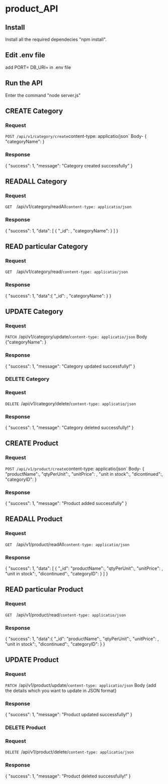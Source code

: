 # product_API
## Install
Install all the required dependecies "npm install".

## Edit .env file
add PORT=<portno> DB_URI=<mongodburl> in .env file

## Run the API
Enter the command "node server.js"

## CREATE Category 
### Request
`POST /api/v1/category/create`content-type: applicatio/json`
 Body- { "categoryName":<category name> }
### Response
{
  "success": 1,
  "message": "Category created successfully"
}
## READALL  Category
### Request
`GET  `/api/v1/category/readAll`content-type: applicatio/json`
### Response
{
  "success": 1,
  "data": [
    {
      "_id": <id>,
      "categoryName": <category name>
    }
  ]
}

## READ particular Category
### Request
`GET  `/api/v1/category/read/<categoryID>`content-type: applicatio/json`
### Response
{
  "success": 1,
  "data":{
      "_id": <id>,
      "categoryName": <category name>
    }
}

## UPDATE Category
### Request
  `PATCH `/api/v1/category/update/<categoryID>`content-type: applicatio/json`
  Body  {"categoryName":<new category name> }
  
### Response
{
  "success": 1,
  "message": "Category updated successfully!"
}

### DELETE Category
### Request
  `DELETE `/api/v1/category/delete/<categoryID>`content-type: applicatio/json`
  
### Response
{
  "success": 1,
  "message": "Category deleted successfully!"
}


## CREATE Product
### Request
`POST /api/v1/product/create`content-type: applicatio/json`
 Body- 
 {  "productName":<product name >,
    "qtyPerUnit":<qty of the product>,
    "unitPrice": <unit price of the product>,
    "unit in stock":<Unit in stock>,
    "dicontinued":<Boolean>,
    "categoryID":<Category id>
 }
### Response
{
  "success": 1,
  "message": "Product added successfully"
}
## READALL  Product
### Request
`GET  `/api/v1/product/readAll`content-type: applicatio/json`
### Response
{
  "success": 1,
  "data": [
    {   "_id": <id>
        "productName":<product name >,
        "qtyPerUnit":<qty of the product>,
        "unitPrice": <unit price of the product>,
        "unit in stock":<Unit in stock>,
        "dicontinued":<Boolean>,
        "categoryID":<Category id>
 }
  ]
}

## READ particular Product
### Request
`GET  `/api/v1/product/read/<productID>`content-type: applicatio/json`
### Response
{
  "success": 1,
  "data":{   "_id": <id>
        "productName":<product name >,
        "qtyPerUnit":<qty of the product>,
        "unitPrice": <unit price of the product>,
        "unit in stock":<Unit in stock>,
        "dicontinued":<Boolean>,
        "categoryID":<Category id>
 }
}

## UPDATE Product
### Request
  `PATCH `/api/v1/product/update/<productID>`content-type: applicatio/json`
  Body  {add the details which you want to update in JSON format}
  
### Response
{
  "success": 1,
  "message": "Product updated successfully!"
}

### DELETE Product
### Request
  `DELETE `/api/v1/product/delete/<productID>`content-type: applicatio/json`
  
### Response
{
  "success": 1,
  "message": "Product deleted successfully!"
}

